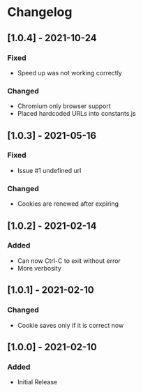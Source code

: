 # Changelog

## [1.0.4] - 2021-10-24
### Fixed
- Speed up was not working correctly
### Changed
- Chromium only browser support
- Placed hardcoded URLs into constants.js

## [1.0.3] - 2021-05-16
### Fixed
- Issue #1 undefined url
### Changed
- Cookies are renewed after expiring

## [1.0.2] - 2021-02-14
### Added
- Can now Ctrl-C to exit without error
- More verbosity

## [1.0.1] - 2021-02-10
### Changed
- Cookie saves only if it is correct now

## [1.0.0] - 2021-02-10
### Added
- Initial Release
